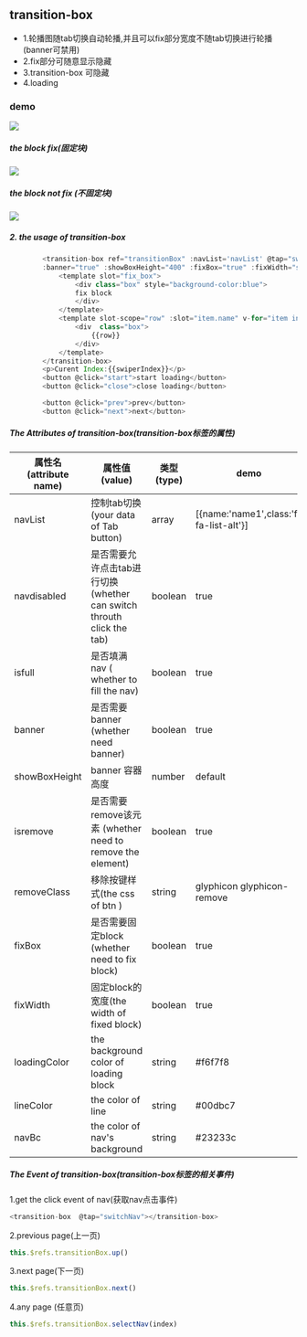 ## transition-box 
 * 1.轮播图随tab切换自动轮播,并且可以fix部分宽度不随tab切换进行轮播(banner可禁用)
 * 2.fix部分可随意显示隐藏
 * 3.transition-box 可隐藏
 * 4.loading
 
  ### demo
![](https://github.com/Rise-Devin/devin-ui/blob/master/demo/assets/box4.gif?raw=true)
 ##### the block fix(固定块)
![](https://github.com/Rise-Devin/devin-ui/blob/master/demo/assets/box1.gif?raw=true)
 ##### the block not fix (不固定块)
![](https://github.com/Rise-Devin/devin-ui/blob/master/demo/assets/box2.gif?raw=true)

 
 ##### 2. the usage of transition-box
```javascript
        <transition-box ref="transitionBox" :navList='navList' @tap="switchNav" :isfull="true"
        :banner="true" :showBoxHeight="400" :fixBox="true" :fixWidth="swiperIndex==1||swiperIndex==2?400:0" >
            <template slot="fix_box">
                <div class="box" style="background-color:blue">
                fix block
                </div>
            </template>
            <template slot-scope="row" :slot="item.name" v-for="item in navList">
                <div  class="box">
                    {{row}}
                </div>
            </template>
        </transition-box>
        <p>Curent Index:{{swiperIndex}}</p>
        <button @click="start">start loading</button>
        <button @click="close">close loading</button>

        <button @click="prev">prev</button>
        <button @click="next">next</button>
```


##### The Attributes of transition-box(transition-box标签的属性)
属性名(attribute name) | 属性值(value) | 类型(type) | demo
-------- | -------------------------- | ------- | --------
navList | 控制tab切换(your data of Tab button) | array | [{name:'name1',class:'fa fa-list-alt'}]   
navdisabled | 是否需要允许点击tab进行切换(whether can switch throuth click the tab) |boolean | true
isfull | 是否填满nav ( whether to fill the nav) | boolean | true
banner | 是否需要banner (whether need banner) |boolean | true
showBoxHeight | banner 容器高度 | number | default
isremove | 是否需要remove该元素 (whether need to remove the element) |boolean | true
removeClass | 移除按键样式(the css of btn ) |string | glyphicon glyphicon-remove
fixBox | 是否需要固定block (whether need to fix block) |boolean | true
fixWidth | 固定block的宽度(the width of fixed block) |boolean | true
loadingColor | the background color of loading block |string | #f6f7f8
lineColor | the color of line | string | #00dbc7
navBc | the color of nav's background | string |#23233c

##### The Event of transition-box(transition-box标签的相关事件)
1.get the click event of nav(获取nav点击事件)
```javascript
<transition-box  @tap="switchNav"></transition-box>
```
2.previous page(上一页)
```javascript
this.$refs.transitionBox.up()
```
3.next page(下一页)
```javascript
this.$refs.transitionBox.next()
```
4.any page (任意页)
```javascript
this.$refs.transitionBox.selectNav(index)
```


